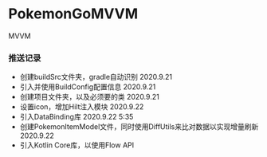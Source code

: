 # PokemonGoMVVM
MVVM

### 推送记录
- 创建buildSrc文件夹，gradle自动识别 2020.9.21
- 引入并使用BuildConfig配置信息  2020.9.21
- 创建项目文件夹，以及必须要的类 2020.9.21
- 设置icon，增加Hilt注入模块 2020.9.22
- 引入DataBinding库 2020.9.22 5:35
- 创建PokemonItemModel文件，同时使用DiffUtils来比对数据以实现增量刷新 2020.9.22
- 引入Kotlin Core库，以使用Flow API
